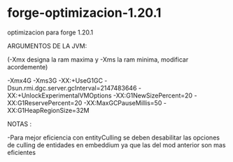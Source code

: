 # forge-optimizacion-1.20.1
optimizacion para forge 1.20.1
 
ARGUMENTOS DE LA JVM:

(-Xmx designa la ram maxima y -Xms la ram minima, modificar acordemente)
 
-Xmx4G -Xms3G -XX:+UseG1GC -Dsun.rmi.dgc.server.gcInterval=2147483646 -XX:+UnlockExperimentalVMOptions -XX:G1NewSizePercent=20 -XX:G1ReservePercent=20 -XX:MaxGCPauseMillis=50 -XX:G1HeapRegionSize=32M


NOTAS :
 
-Para mejor eficiencia con entityCulling se deben desabilitar las opciones de culling de entidades en embeddium ya que las del mod anterior son mas eficientes
